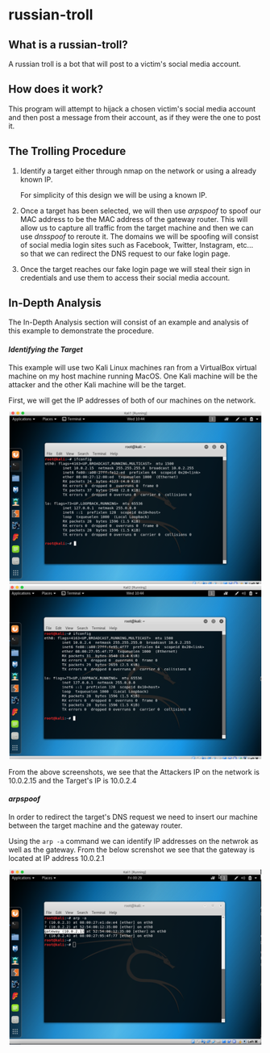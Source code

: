 # russian-troll
## What is a russian-troll?
A russian troll is a bot that will post to a victim's social media account.
## How does it work?
This program will attempt to hijack a chosen victim's social media account and then post a message from their account, as if they were the one to post it. 

## The Trolling Procedure
1. Identify a target either through nmap on the network or using a already known IP.
    
   For simplicity of this design we will be using a known IP. 
   
2. Once a target has been selected, we will then use _arpspoof_ to spoof our MAC address to be the MAC address of the gateway router. This will allow us to capture all traffic from the target machine and then we can use _dnsspoof_ to reroute it. The domains we will be spoofing will consist of social media login sites such as Facebook, Twitter, Instagram, etc... so that we can redirect the DNS request to our fake login page.

3. Once the target reaches our fake login page we will steal their sign in credentials and use them to access their social media account. 

## In-Depth Analysis
The In-Depth Analysis section will consist of an example and analysis of this example to demonstrate the procedure.
#### _Identifying the Target_
This example will use two Kali Linux machines ran from a VirtualBox virtual machine on my host machine running MacOS. One Kali machine will be the attacker and the other Kali machine will be the target.

First, we will get the IP addresses of both of our machines on the network. 
<p align="center">
<img src="img/ip_2.png?raw=true" width="500">
<img src="img/ip_1.png?raw=true" width="500">
</p>
From the above screenshots, we see that the Attackers IP on the network is 10.0.2.15
and the Target's IP is 10.0.2.4

#### _arpspoof_
In order to redirect the target's DNS request we need to insert our machine between the target machine and the gateway router. 

Using the `arp -a` command we can identify IP addresses on the netwrok as well as the gateway. From the below screnshot we see that the gateway is located at IP address 10.0.2.1 

<p align="center">
<img src="img/gateway.png?raw=true" width="500">
</p>
